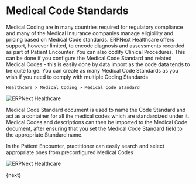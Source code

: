 <!-- add-breadcrumbs -->
# Medical Code Standards
Medical Coding are in many countries required for regulatory compliance and many of the Medical Insurance companies manage eligibility and pricing based on Medical Code standards. ERPNext Healthcare offers support, however limited, to encode diagnosis and assessments recorded as part of Patient Encounter. You can also codify Clinical Procedures. This can be done if you configure the Medical Code Standard and related Medical Codes - this is easily done by data import as the code data tends to be quite large. You can create as many Medical Code Standards as you wish if you need to comply with multiple Coding Standards

`Healthcare > Medical Coding > Medical Code Standard`

<img class="screenshot" alt="ERPNext Healthcare" src="{{docs_base_url}}/assets/img/healthcare/medical_code_1.png">

Medical Code Standard document is used to name the Code Standard and act as a container for all the medical codes which are standardized under it. Medical Codes and descriptions can then be imported to the Medical Code document, after ensuring that you set the Medical Code Standard field to the appropriate Standard name.

In the Patient Encounter, practitioner can easily search and select appropriate ones from preconfigured Medical Codes

<img class="screenshot" alt="ERPNext Healthcare" src="{{docs_base_url}}/assets/img/healthcare/encounter_4.png">

{next}
